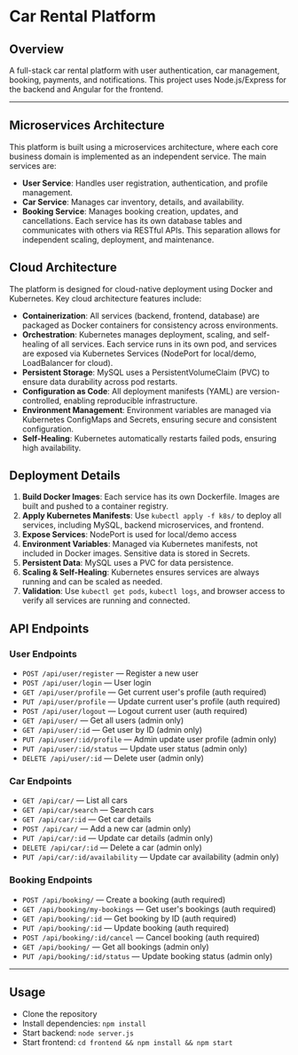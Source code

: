 # Car Rental Platform

## Overview
A full-stack car rental platform with user authentication, car management, booking, payments, and notifications. This project uses Node.js/Express for the backend and Angular for the frontend.

---

## Microservices Architecture
This platform is built using a microservices architecture, where each core business domain is implemented as an independent service. The main services are:
- **User Service**: Handles user registration, authentication, and profile management.
- **Car Service**: Manages car inventory, details, and availability.
- **Booking Service**: Manages booking creation, updates, and cancellations.
Each service has its own database tables and communicates with others via RESTful APIs. This separation allows for independent scaling, deployment, and maintenance.

## Cloud Architecture
The platform is designed for cloud-native deployment using Docker and Kubernetes. Key cloud architecture features include:
- **Containerization**: All services (backend, frontend, database) are packaged as Docker containers for consistency across environments.
- **Orchestration**: Kubernetes manages deployment, scaling, and self-healing of all services. Each service runs in its own pod, and services are exposed via Kubernetes Services (NodePort for local/demo, LoadBalancer for cloud).
- **Persistent Storage**: MySQL uses a PersistentVolumeClaim (PVC) to ensure data durability across pod restarts.
- **Configuration as Code**: All deployment manifests (YAML) are version-controlled, enabling reproducible infrastructure.
- **Environment Management**: Environment variables are managed via Kubernetes ConfigMaps and Secrets, ensuring secure and consistent configuration.
- **Self-Healing**: Kubernetes automatically restarts failed pods, ensuring high availability.

## Deployment Details
1. **Build Docker Images**: Each service has its own Dockerfile. Images are built and pushed to a container registry.
2. **Apply Kubernetes Manifests**: Use `kubectl apply -f k8s/` to deploy all services, including MySQL, backend microservices, and frontend.
3. **Expose Services**: NodePort is used for local/demo access
4. **Environment Variables**: Managed via Kubernetes manifests, not included in Docker images. Sensitive data is stored in Secrets.
5. **Persistent Data**: MySQL uses a PVC for data persistence.
6. **Scaling & Self-Healing**: Kubernetes ensures services are always running and can be scaled as needed.
7. **Validation**: Use `kubectl get pods`, `kubectl logs`, and browser access to verify all services are running and connected.


## API Endpoints

### User Endpoints
- `POST /api/user/register` — Register a new user
- `POST /api/user/login` — User login
- `GET /api/user/profile` — Get current user's profile (auth required)
- `PUT /api/user/profile` — Update current user's profile (auth required)
- `POST /api/user/logout` — Logout current user (auth required)
- `GET /api/user/` — Get all users (admin only)
- `GET /api/user/:id` — Get user by ID (admin only)
- `PUT /api/user/:id/profile` — Admin update user profile (admin only)
- `PUT /api/user/:id/status` — Update user status (admin only)
- `DELETE /api/user/:id` — Delete user (admin only)

### Car Endpoints
- `GET /api/car/` — List all cars
- `GET /api/car/search` — Search cars
- `GET /api/car/:id` — Get car details
- `POST /api/car/` — Add a new car (admin only)
- `PUT /api/car/:id` — Update car details (admin only)
- `DELETE /api/car/:id` — Delete a car (admin only)
- `PUT /api/car/:id/availability` — Update car availability (admin only)

### Booking Endpoints
- `POST /api/booking/` — Create a booking (auth required)
- `GET /api/booking/my-bookings` — Get user's bookings (auth required)
- `GET /api/booking/:id` — Get booking by ID (auth required)
- `PUT /api/booking/:id` — Update booking (auth required)
- `POST /api/booking/:id/cancel` — Cancel booking (auth required)
- `GET /api/booking/` — Get all bookings (admin only)
- `PUT /api/booking/:id/status` — Update booking status (admin only)


---

## Usage
- Clone the repository
- Install dependencies: `npm install`
- Start backend: `node server.js`
- Start frontend: `cd frontend && npm install && npm start`


